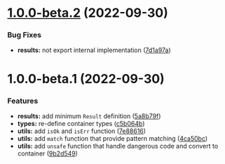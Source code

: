 # [1.0.0-beta.2](https://github.com/TomokiMiyauci/result-js/compare/1.0.0-beta.1...1.0.0-beta.2) (2022-09-30)


### Bug Fixes

* **results:** not export internal implementation ([7d1a97a](https://github.com/TomokiMiyauci/result-js/commit/7d1a97adec0a94824ffc60746889b1e3d5483c22))

# 1.0.0-beta.1 (2022-09-30)


### Features

* **results:** add minimum `Result` definition ([5a8b79f](https://github.com/TomokiMiyauci/result-js/commit/5a8b79ff4e0cfaba6631eb8306b856c2f1173e02))
* **types:** re-define container types ([c5b064b](https://github.com/TomokiMiyauci/result-js/commit/c5b064ba28afacf1384dcbdbc7fd38e5299278c0))
* **utils:** add `isOk` and `isErr` function ([7e88616](https://github.com/TomokiMiyauci/result-js/commit/7e886161b8a5ae5cf65e75e80239b685cfbf3770))
* **utils:** add `match` function that provide pattern matching ([4ca50bc](https://github.com/TomokiMiyauci/result-js/commit/4ca50bc9c1e181eb14e3de13602227e1fddd14da))
* **utils:** add `unsafe` function that handle dangerous code and convert to container ([9b2d549](https://github.com/TomokiMiyauci/result-js/commit/9b2d54960c2a0a097020ae4cdb14247ece42d0e2))
